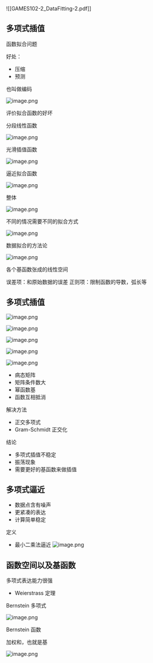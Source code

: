 ![[GAMES102-2_DataFitting-2.pdf]]

## 多项式插值

函数拟合问题

好处：
- 压缩
- 预测

也叫做编码

![image.png](https://image-1253155090.cos.ap-nanjing.myqcloud.com/202306191010110.png)

评价拟合函数的好坏

分段线性函数

![image.png](https://image-1253155090.cos.ap-nanjing.myqcloud.com/202306191013661.png)

光滑插值函数

![image.png](https://image-1253155090.cos.ap-nanjing.myqcloud.com/202306191015011.png)

逼近拟合函数

![image.png](https://image-1253155090.cos.ap-nanjing.myqcloud.com/202306191016651.png)

整体

![image.png](https://image-1253155090.cos.ap-nanjing.myqcloud.com/202306191016738.png)

不同的情况需要不同的拟合方式

![image.png](https://image-1253155090.cos.ap-nanjing.myqcloud.com/202306191031181.png)

数据拟合的方法论

![image.png](https://image-1253155090.cos.ap-nanjing.myqcloud.com/202306191033870.png)

各个基函数张成的线性空间

误差项：和原始数据的误差
正则项：限制函数的导数，弧长等

## 多项式插值

![image.png](https://image-1253155090.cos.ap-nanjing.myqcloud.com/202306191039751.png)

![image.png](https://image-1253155090.cos.ap-nanjing.myqcloud.com/202306191042678.png)

![image.png](https://image-1253155090.cos.ap-nanjing.myqcloud.com/202306191044131.png)

![image.png](https://image-1253155090.cos.ap-nanjing.myqcloud.com/202306191044438.png)

![image.png](https://image-1253155090.cos.ap-nanjing.myqcloud.com/202306191046611.png)

- 病态矩阵
- 矩阵条件数大
- 幂函数基
- 函数互相抵消

解决方法
- 正交多项式
- Gram-Schmidt 正交化

结论
- 多项式插值不稳定
- 振荡现象
- 需要更好的基函数来做插值

## 多项式逼近

- 数据点含有噪声
- 更紧凑的表达
- 计算简单稳定

定义

- 最小二乘法逼近
![image.png](https://image-1253155090.cos.ap-nanjing.myqcloud.com/202306191110842.png)

## 函数空间以及基函数

多项式表达能力很强
- Weierstrass 定理

Bernstein 多项式

![image.png](https://image-1253155090.cos.ap-nanjing.myqcloud.com/202306191124375.png)

Bernstein 函数

加权和，也就是基

![image.png](https://image-1253155090.cos.ap-nanjing.myqcloud.com/202306191129029.png)

